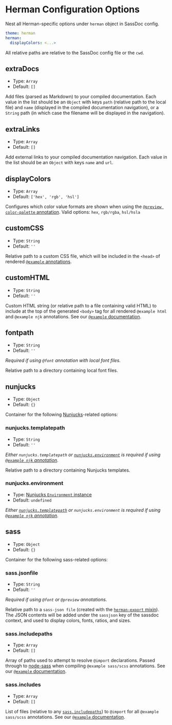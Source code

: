 # Herman Configuration Options

Nest all Herman-specific options
under `herman` object in SassDoc config.

```yaml
theme: herman
herman:
  displayColors: <...>
```

All relative paths are relative to the SassDoc config file or the `cwd`.


## extraDocs

- Type: `Array`
- Default: `[]`

Add files (parsed as Markdown) to your compiled documentation.
Each value in the list should be an `Object`
with keys `path` (relative path to the local file)
and `name` (displayed in the compiled documentation navigation),
or a `String` path
(in which case the filename will be displayed in the navigation).


## extraLinks

- Type: `Array`
- Default: `[]`

Add external links to your compiled documentation navigation.
Each value in the list should be an `Object` with keys `name` and `url`.


## displayColors

- Type: `Array`
- Default: `['hex', 'rgb', 'hsl']`

Configures which color value formats are shown
when using the [`@preview color-palette` annotation][color-preview].
Valid options: `hex`, `rgb/rgba`, `hsl/hsla`

[color-preview]: http://oddbird.net/herman/docs/demo_colors.html


## customCSS

- Type: `String`
- Default: `''`

Relative path to a custom CSS file,
which will be included in the `<head>` of rendered
[`@example` annotations][example-annotation].

[example-annotation]: http://oddbird.net/herman/docs/demo_examples.html


## customHTML

- Type: `String`
- Default: `''`

Custom HTML string (or relative path to a file containing valid HTML)
to include at the top of the generated `<body>` tag
for all rendered `@example html` and `@example njk` annotations.
See our [`@example` documentation][example-docs].

[example-docs]: http://oddbird.net/herman/docs/demo_examples.html


## fontpath

- Type: `String`
- Default: `''`

*Required if using `@font` annotation with local font files.*

Relative path to a directory containing local font files.


## nunjucks

- Type: `Object`
- Default: `{}`

Container for the following [Nunjucks][nunjucks]-related options:

[nunjucks]: https://mozilla.github.io/nunjucks/


### nunjucks.templatepath

- Type: `String`
- Default: `''`

*Either `nunjucks.templatepath` or
[`nunjucks.environment`](#nunjucks-environment) is required if using
[`@example njk` annotation][example-njk].*

Relative path to a directory containing Nunjucks templates.


### nunjucks.environment

- Type: [Nunjucks `Environment` instance][njk-instance]
- Default: `undefined`

[njk-instance]: https://mozilla.github.io/nunjucks/api.html#environment

*Either [`nunjucks.templatepath`](#nunjucks-templatepath) or
`nunjucks.environment` is required if using
[`@example njk` annotation][example-njk].*

[example-njk]: http://oddbird.net/herman/docs/demo_examples.html#compiling-nunjucks


## sass

- Type: `Object`
- Default: `{}`

Container for the following sass-related options:

### sass.jsonfile

- Type: `String`
- Default: `''`

*Required if using `@font` or `@preview` annotations.*

Relative path to a `sass-json file`
(created with the [`herman-export` mixin][export-mixin]).
The JSON contents will be added under the
`sassjson` key of the sassdoc context,
and used to display colors, fonts, ratios, and sizes.

[export-mixin]: http://oddbird.net/herman/docs/api_json-export.html#mixin--herman-export

### sass.includepaths

- Type: `Array`
- Default: `[]`

Array of paths used to attempt to resolve `@import` declarations.
Passed through to [node-sass] when
compiling `@example sass/scss` annotations.
See our [`@example` documentation][example-docs-scss].

[node-sass]: https://github.com/sass/node-sass/#includepaths

### sass.includes

- Type: `Array`
- Default: `[]`

List of files (relative to any [`sass.includepaths`](#sass-includepaths)) to
`@import` for all `@example sass/scss` annotations.
See our [`@example` documentation][example-docs-scss].

[example-docs-scss]: http://oddbird.net/herman/docs/demo_examples.html#compiling-sass-scss
